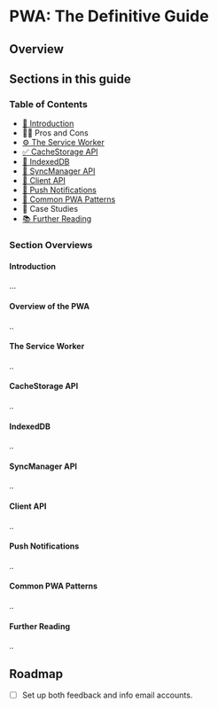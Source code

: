 # PWA: The Definitive Guide

## Overview



## Sections in this guide

### Table of Contents

* [👋 Introduction](https://www.pwa.support/)
* 🤷‍♀️ Pros and Cons
* [⚙️ The Service Worker](https://www.pwa.support/the-service-worker)
* [✅ CacheStorage API](https://www.pwa.support/cachestorage-api)
* [💾 IndexedDB](https://www.pwa.support/indexeddb)
* [🔄 SyncManager API](https://www.pwa.support/syncmanager-api)
* [📡 Client API](https://www.pwa.support/client-api)
* [🔔 Push Notifications](https://www.pwa.support/push-notifications)
* [🎯 Common PWA Patterns](https://www.pwa.support/common-patterns)
* 🔎 Case Studies
* [📚 Further Reading](https://www.pwa.support/further-reading)

### Section Overviews

####  Introduction

...

#### Overview of the PWA

..

#### The Service Worker

..

#### CacheStorage API

..

#### IndexedDB

..

#### SyncManager API

..

#### Client API

..

#### Push Notifications

..

#### Common PWA Patterns

..

#### Further Reading

..

## Roadmap

* [ ] Set up both feedback and info email accounts.

